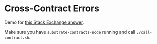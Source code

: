 # Cross-Contract Errors

Demo for [this Stack Exchange answer](https://substrate.stackexchange.com/a/7843/1824).

Make sure you have `substrate-contracts-node` running and call `./call-contract.sh`.

